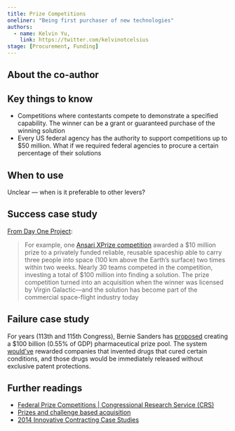```yaml
---
title: Prize Competitions
oneliner: "Being first purchaser of new technologies"
authors:
  - name: Kelvin Yu,
    link: https://twitter.com/kelvinotcelsius
stage: [Procurement, Funding]
---
```


## About the co-author

## Key things to know

- Competitions where contestants compete to demonstrate a specified capability. The winner can be a grant or guaranteed purchase of the winning solution
- Every US federal agency has the authority to support competitions up to $50 million. What if we required federal agencies to procure a certain percentage of their solutions

## When to use

Unclear — when is it preferable to other levers?

## Success case study

[From Day One Project](https://uploads.dayoneproject.org/2021/09/10150642/Industrial-Policy-Memo.pdf):

> For example, one [Ansari XPrize competition](https://www.xprize.org/) awarded a $10 million prize to a privately funded reliable, reusable spaceship able to carry three people into space (100 km above the Earth’s surface) two times within two weeks. Nearly 30 teams competed in the competition, investing a total of $100 million into finding a solution. The prize competition turned into an acquisition when the winner was licensed by Virgin Galactic—and the solution has become part of the commercial space-flight industry today

## Failure case study

For years (113th and 115th Congress), Bernie Sanders has [proposed](https://archive.is/o/70ivz/https://www.govtrack.us/congress/bills/113/s627/text) creating a $100 billion (0.55% of GDP) pharmaceutical prize pool. The system [would’ve](https://archive.is/70ivz#selection-841.362-845.232) rewarded companies that invented drugs that cured certain conditions, and those drugs would be immediately released without exclusive patent protections.

## Further readings

- [Federal Prize Competitions | Congressional Research Service (CRS)](https://sgp.fas.org/crs/misc/R45271.pdf)
- [Prizes and challenge based acquisition](https://www.mitre.org/sites/default/files/publications/6-prizes-and-challenge-based-acquisition.pdf)
- [2014 Innovative Contracting Case Studies](https://strategicinstitute.org/wp-content/uploads/2016/12/innovative_contracting_case_studies_2014_-_august.pdf)
